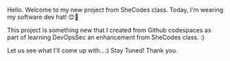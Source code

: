 Hello. Welcome to my new project from SheCodes class.  Today, I'm wearing my software dev hat! 😊🚀

This project is something new that I created from Github codespaces as part of learning DevOpsSec an enhancement from SheCodes class. :)

Let us see what I'll come up with...:) Stay Tuned! Thank you.
